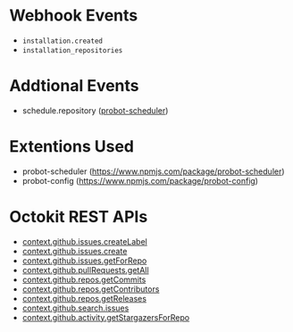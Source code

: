 # Webhook Events
  - `installation.created`
  - `installation_repositories`
  
# Addtional Events 
  - schedule.repository ([probot-scheduler](https://www.npmjs.com/package/probot-scheduler))
  
# Extentions Used
  - probot-scheduler (https://www.npmjs.com/package/probot-scheduler)
  - probot-config (https://www.npmjs.com/package/probot-config)

# Octokit REST APIs
  - [context.github.issues.createLabel](https://octokit.github.io/rest.js/#api-Issues-createLabel)
  - [context.github.issues.create](https://octokit.github.io/rest.js/#api-Issues-create)
  - [context.github.issues.getForRepo](https://octokit.github.io/rest.js/#api-Issues-getForRepo)
  - [context.github.pullRequests.getAll](https://octokit.github.io/rest.js/#api-PullRequests-getAll)
  - [context.github.repos.getCommits](https://octokit.github.io/rest.js/#api-Repos-getCommits)
  - [context.github.repos.getContributors](https://octokit.github.io/rest.js/#api-Repos-getContributors)
  - [context.github.repos.getReleases](https://octokit.github.io/rest.js/#api-Repos-getReleases)
  - [context.github.search.issues](https://octokit.github.io/rest.js/#api-Search-issues)
  - [context.github.activity.getStargazersForRepo](https://octokit.github.io/rest.js/#api-Activity-getStargazersForRepo)
      
